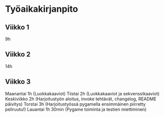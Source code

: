 # Työaikakirjanpito

## Viikko 1
9h

## Viikko 2 
14h

## Viikko 3

Maanantai 1h (Luokkakaaviot)
Tiistai 2h (Luokkakaaviot ja sekvenssikaaviot)
Keskiviikko 2h (Harjoitustyön aloitus, invoke tehtävät, changelog, README päivitys)
Torstai 3h (Harjoitustyössä pygamella ensimmäinen piirretty peliruutu!)
Lauantai 1h 30min (Pygame toiminta ja testien miettiminen)
